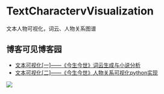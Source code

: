 # TextCharactervVisualization
文本人物可视化，词云、人物关系图谱

## 博客可见博客园
- [文本可视化[一]——《今生今世》词云生成与小说分析](http://www.cnblogs.com/Sinte-Beuve/p/7617517.html)
- [文本可视化[二]——《今生今世》人物关系可视化python实现](http://www.cnblogs.com/Sinte-Beuve/p/7679392.html)

![](https://github.com/maoqyhz/TextCharactervVisualization/blob/master/pic.jpg)

